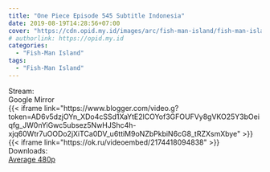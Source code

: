```yaml
---
title: "One Piece Episode 545 Subtitle Indonesia"
date: 2019-08-19T14:28:56+07:00
cover: "https://cdn.opid.my.id/images/arc/fish-man-island/fish-man-island.webp" # Optional, cover
# authorlink: https://opid.my.id
categories:
  - "Fish-Man Island"
tags:
  - "Fish-Man Island"
---
```

<div class="ui menu violet borderless inverted">
  <div class="header item active">
        Stream:
    </div>
  <a class="active item" data-tab="google">
    <i class="google drive icon"></i> Google
  </a>
  <a class="item nounderline" data-tab="mirror">
    <i class="odnoklassniki icon"></i> Mirror
  </a>
</div>
<div class="ui bottom attached tab segment active" style="border:0 !important;" data-tab="google">
{{< iframe link="https://www.blogger.com/video.g?token=AD6v5dzjOYn_XDo4cSSd1XaYtE2lCOYof3GFOUFVy8gVKO25Y3bOeiqfg_JW0nYiGwc5ubsez5NwHJShc4h-xjq60Wtr7uOODo2jXiTCa0DV_u6ttiM9oNZbPkbiN6cG8_tRZXsmXbye" >}}
</div>
<div class="ui bottom attached tab segment" style="border:0 !important;" data-tab="mirror">
{{< iframe link="https://ok.ru/videoembed/2174418094838" >}}
</div>
<div class="ui menu violet borderless inverted">
  <div class="header item active">
        Downloads:
    </div>
  <a class="item nounderline" href="https://ouo.io/mUzQti" target="_blank" rel="dofollow"><i class="google drive icon"></i>
    Average 480p</a>
</div>